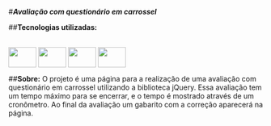 #***Avaliação com questionário em carrossel***

##**Tecnologias utilizadas:**
<div style="display: inline_block"><br>
  <img align="center" height="40" width="55" src="https://cdn.jsdelivr.net/gh/devicons/devicon/icons/html5/html5-plain-wordmark.svg">
  <img align="center" height="40" width="55" src="https://cdn.jsdelivr.net/gh/devicons/devicon/icons/css3/css3-plain-wordmark.svg">
  <img align="center" height="40" width="55" src="https://cdn.jsdelivr.net/gh/devicons/devicon/icons/javascript/javascript-plain.svg">
  <img align="center" height="40" width="55" src="https://cdn.jsdelivr.net/gh/devicons/devicon/icons/jquery/jquery-plain-wordmark.svg">
</div>

##**Sobre:**
O projeto é uma página para a realização de uma avaliação com questionário em carrossel utilizando a biblioteca jQuery. Essa avaliação tem um tempo máximo para se encerrar, e o tempo é mostrado através de um cronômetro. Ao final da avaliação um gabarito com a correção aparecerá na página.